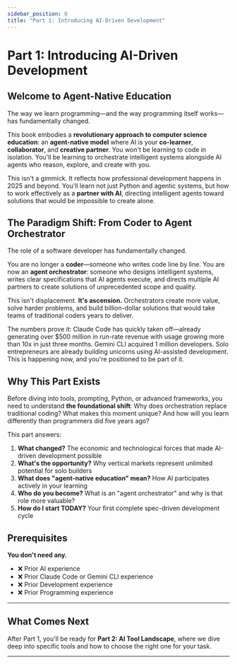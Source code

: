 ```yaml
---
sidebar_position: 0
title: "Part 1: Introducing AI-Driven Development"
---
```


# Part 1: Introducing AI-Driven Development

## Welcome to Agent-Native Education

The way we learn programming—and the way programming itself works—has fundamentally changed.

This book embodies a **revolutionary approach to computer science education**: an **agent-native model** where AI is your **co-learner**, **collaborator**, and **creative partner**. You won't be learning to code in isolation. You'll be learning to orchestrate intelligent systems alongside AI agents who reason, explore, and create with you.

This isn't a gimmick. It reflects how professional development happens in 2025 and beyond. You'll learn not just Python and agentic systems, but how to work effectively as a **partner with AI**, directing intelligent agents toward solutions that would be impossible to create alone.

## The Paradigm Shift: From Coder to Agent Orchestrator

The role of a software developer has fundamentally changed.

You are no longer a **coder**—someone who writes code line by line. You are now an **agent orchestrator**: someone who designs intelligent systems, writes clear specifications that AI agents execute, and directs multiple AI partners to create solutions of unprecedented scope and quality.

This isn't displacement. **It's ascension.** Orchestrators create more value, solve harder problems, and build billion-dollar solutions that would take teams of traditional coders years to deliver.

The numbers prove it: Claude Code has quickly taken off—already generating over $500 million in run-rate revenue with usage growing more than 10x in just three months. Gemini CLI acquired 1 million developers. Solo entrepreneurs are already building unicorns using AI-assisted development. This is happening now, and you're positioned to be part of it.

## Why This Part Exists

Before diving into tools, prompting, Python, or advanced frameworks, you need to understand **the foundational shift**: Why does orchestration replace traditional coding? What makes this moment unique? And how will you learn differently than programmers did five years ago?

This part answers:

1. **What changed?** The economic and technological forces that made AI-driven development possible
2. **What's the opportunity?** Why vertical markets represent unlimited potential for solo builders
3. **What does "agent-native education" mean?** How AI participates actively in your learning
4. **Who do you become?** What is an "agent orchestrator" and why is that role more valuable?
5. **How do I start TODAY?** Your first complete spec-driven development cycle

## Prerequisites

**You don't need any.**

- ❌ Prior AI experience
- ❌ Prior Claude Code or Gemini CLI experience
- ❌ Prior Development experience
- ❌ Prior Programming experience

---

## What Comes Next

After Part 1, you'll be ready for **Part 2: AI Tool Landscape**, where we dive deep into specific tools and how to choose the right one for your task.

---